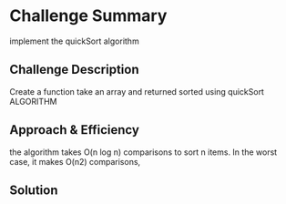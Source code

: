 # Challenge Summary
implement the quickSort algorithm

## Challenge Description
Create a function take an array and returned sorted using quickSort ALGORITHM

## Approach & Efficiency
 the algorithm takes O(n log n) comparisons to sort n items. In the worst case, it makes O(n2) comparisons,

## Solution
<!-- Embedded whiteboard image -->
